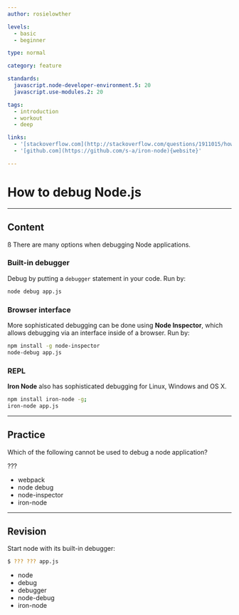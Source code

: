```yaml
---
author: rosielowther

levels:
  - basic
  - beginner

type: normal

category: feature

standards:
  javascript.node-developer-environment.5: 20
  javascript.use-modules.2: 20

tags:
  - introduction
  - workout
  - deep

links:
  - '[stackoverflow.com](http://stackoverflow.com/questions/1911015/how-do-i-debug-node-js-applications/31502652#31502652){website}'
  - '[github.com](https://github.com/s-a/iron-node){website}'

---
```

# How to debug Node.js

---
## Content
ß
There are many options when debugging Node applications.

### Built-in debugger

Debug by putting a `debugger` statement in your code.
Run by:

```bash
node debug app.js
```

### Browser interface

More sophisticated debugging can be done using **Node Inspector**, which allows debugging via an interface inside of a browser.
Run by:

```bash
npm install -g node-inspector
node-debug app.js
```

### REPL
**Iron Node** also has sophisticated debugging for Linux, Windows and OS X.

```bash
npm install iron-node -g;
iron-node app.js
```

---
## Practice

Which of the following cannot be used to debug a node application?

???

* webpack
* node debug
* node-inspector
* iron-node

---
## Revision

Start node with its built-in debugger:

```bash
$ ??? ??? app.js
```

* node
* debug
* debugger
* node-debug
* iron-node
 
